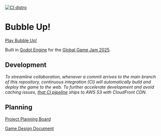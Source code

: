 [![CI distro](https://github.com/outrightmental/ggj25-bubble-up/actions/workflows/ci_distro.yaml/badge.svg)](https://github.com/outrightmental/ggj25-bubble-up/actions/workflows/ci_distro.yaml)

# Bubble Up!

[Play Bubble Up!](https://bubbleup.game.outright.io/)

Built in [Godot Engine](https://godotengine.org/) for the [Global Game Jam 2025](https://globalgamejam.org/).

## Development

_To streamline collaboration, whenever a commit arrives to the main branch of this repository, continuous integration (CI)
will automatically build and deploy the game to the web. To further accelerate development and avoid caching issues,
[that CI pipeline](.github/workflows/ci_distro.yaml) ships to AWS S3 with CloudFront CDN._

## Planning

[Project Planning Board](https://github.com/orgs/outrightmental/projects/3)

[Game Design Document](https://docs.google.com/document/d/1g5JiKOtvELIJ4hxtOLf85_iAelxOdMFgVLmL_Qs7VBM/edit?tab=t.0)